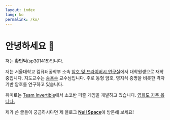 ```yaml
---
layout: index
lang: ko
permalink: /ko/
---
```


# 안녕하세요 👋

저는 **황인탁**(sp301415)입니다.

저는 서울대학교 컴퓨터공학부 소속 [암호 및 프라이버시 연구실](https://crypto.snu.ac.kr)에서 대학원생으로 재학 중입니다. 지도교수는 [송용수](https://yongsoosong.github.io) 교수님입니다. 주로 동형 암호, 영지식 증명을 비롯한 격자 기반 암호를 연구하고 있습니다.

취미로는 [Team Invertible](https://twitter.com/team_invertible)에서 소코반 퍼즐 게임을 개발하고 있습니다. [영화도 자주 봅니다.](https://letterboxd.com/sp301415)

제가 쓴 글들이 궁금하시다면 제 블로그 [**Null Space**](https://blog.sp301415.com)에 방문해 보세요!
